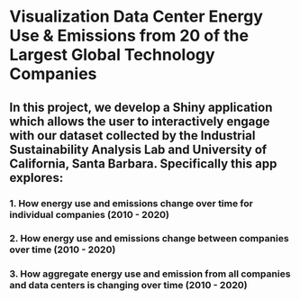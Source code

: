 # Visualization Data Center Energy Use & Emissions from 20 of the Largest Global Technology Companies

## In this project, we develop a Shiny application which allows the user to interactively engage with our dataset collected by the Industrial Sustainability Analysis Lab and University of California, Santa Barbara. Specifically this app explores:

### 1. How energy use and emissions change over time for individual companies (2010 - 2020)

### 2. How energy use and emissions change between companies over time (2010 - 2020)

### 3. How aggregate energy use and emission from all companies and data centers is changing over time (2010 - 2020)
